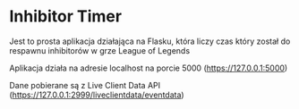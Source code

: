 # Inhibitor Timer
Jest to prosta aplikacja działająca na Flasku, która liczy czas który został do respawnu inhibitorów w grze League of Legends

Aplikacja działa na adresie localhost na porcie 5000 (https://127.0.0.1:5000)

Dane pobierane są z Live Client Data API (https://127.0.0.1:2999/liveclientdata/eventdata)
